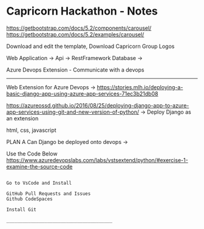 # Capricorn Hackathon - Notes
https://getbootstrap.com/docs/5.2/components/carousel/
https://getbootstrap.com/docs/5.2/examples/carousel/

Download and edit the template,
Download Capricorn Group Logos

Web Application -> 
Api -> RestFramework
Database -> 

Azure Devops Extension - Communicate with a devops 
___________________________________________

Web Extension for Azure Devops -> https://stories.mlh.io/deploying-a-basic-django-app-using-azure-app-services-71ec3b21db08

https://azureossd.github.io/2016/08/25/deploying-django-app-to-azure-app-services-using-git-and-new-version-of-python/ -> Deploy Django as an extension


html, css, javascript

PLAN A
Can Django be deployed onto devops ->

Use the Code Below
https://www.azuredevopslabs.com/labs/vstsextend/python/#exercise-1-examine-the-source-code

```

Go to VsCode and Install

GitHub Pull Requests and Issues
Github CodeSpaces

Install Git

_______________________________________
```
